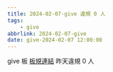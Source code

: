 ```yaml
---
title: 2024-02-07-give 違規 0 人
tags:
    - give
abbrlink: 2024-02-07-give
date: give-2024-02-07 12:00:00
---
```

give 板 [板規連結](https://www.ptt.cc/bbs/give/M.1612495900.A.C32.html)
昨天違規 0 人
